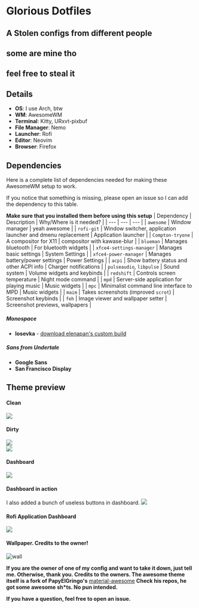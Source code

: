 
# Glorious Dotfiles
## A Stolen configs from different people
## **some are mine tho**
## **feel free to steal it**  

## Details
+ **OS**: I use Arch, btw
+ **WM**: AwesomeWM
+ **Terminal**: Kitty, URxvt-pixbuf
+ **File Manager**: Nemo
+ **Launcher**: Rofi
+ **Editor**: Neovim
+ **Browser**: Firefox



## Dependencies
Here is a complete list of dependencies needed for making these AwesomeWM setup to work.

If you notice that something is missing, please open an issue so I can add the dependency to this table.

**Make sure that you installed them before using this setup**
| Dependency | Description | Why/Where is it needed? |
| --- | --- | --- |
| `awesome` | Window manager | yeah awesome |
| `rofi-git` | Window switcher, application launcher and dmenu replacement | Application launcher |
| `Compton-tryone` | A compositor for X11 | compositor with kawase-blur |
| `blueman` | Manages bluetooth | For bluetooth widgets |
| `xfce4-settings-manager` | Manages basic settings | System Settings |
| `xfce4-power-manager` | Manages battery/power settings | Power Settings |
| `acpi` | Show battery status and other ACPI info | Charger notifications |
| `pulseaudio`, `libpulse` | Sound system | Volume widgets and keybinds |
| `redshift` | Controls screen temperature | Night mode command |
| `mpd` | Server-side application for playing music | Music widgets |
| `mpc` | Minimalist command line interface to MPD | Music widgets |
| `maim` | Takes screenshots (improved `scrot`) | Screenshot keybinds |
| `feh` | Image viewer and wallpaper setter | Screenshot previews, wallpapers |



##### Monospace
+ **Iosevka** - [download elenapan's custom build](https://www.dropbox.com/s/nqyurzy8wcupkkz/)


##### Sans from Undertale
+ **Google Sans**
+ **San Francisco Display**


## Theme preview  
#### Clean
![](https://github.com/ilovecookieee/Glorious-Dotfiles/blob/master/desktop.png)    
#### Dirty
![](https://github.com/ilovecookieee/Glorious-Dotfiles/blob/master/dirty.png)  
![](https://github.com/ilovecookieee/Glorious-Dotfiles/blob/master/dirty2.png)  
#### Dashboard
![](https://github.com/ilovecookieee/Glorious-Dotfiles/blob/master/dashboard.png)    
#### Dashboard in action
I also added a bunch of useless buttons in dashboard.
![](https://github.com/ilovecookieee/Glorious-Dotfiles/blob/master/dashboardinaction.gif)    
#### Rofi Application Dashboard
![](https://github.com/ilovecookieee/Glorious-Dotfiles/blob/master/application-dashboard.png)
#### Wallpaper. Credits to the owner!
![wall](https://github.com/ilovecookieee/Glorious-Dotfiles/blob/master/wallpaper.jpg)  




**If you are the owner of one of my config and want to take it down, just tell me. Otherwise, thank you.
Credits to the owners. The awesome theme itself is a fork of PapyElGringo's** [material-awesome](https://github.com/PapyElGringo/material-awesome) **Check his repos, he got some awesome sh*ts. No pun intended.**  

**If you have a question, feel free to open an issue.**
